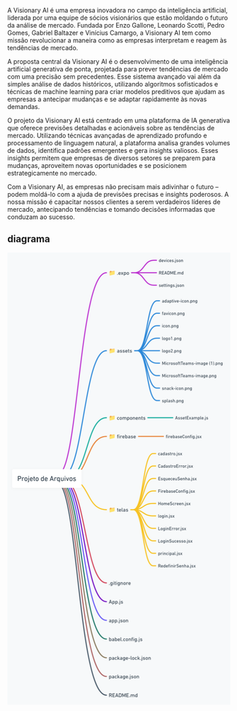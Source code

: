 A Visionary AI é uma empresa inovadora no campo da inteligência artificial, liderada por uma equipe de sócios visionários que estão moldando o futuro da análise de mercado. Fundada por Enzo Gallone, Leonardo Scotti, Pedro Gomes, Gabriel Baltazer e Vinícius Camargo, a Visionary AI tem como missão revolucionar a maneira como as empresas interpretam e reagem às tendências de mercado.

A proposta central da Visionary AI é o desenvolvimento de uma inteligência artificial generativa de ponta, projetada para prever tendências de mercado com uma precisão sem precedentes. Esse sistema avançado vai além da simples análise de dados históricos, utilizando algoritmos sofisticados e técnicas de machine learning para criar modelos preditivos que ajudam as empresas a antecipar mudanças e se adaptar rapidamente às novas demandas.

O projeto da Visionary AI está centrado em uma plataforma de IA generativa que oferece previsões detalhadas e acionáveis sobre as tendências de mercado. Utilizando técnicas avançadas de aprendizado profundo e processamento de linguagem natural, a plataforma analisa grandes volumes de dados, identifica padrões emergentes e gera insights valiosos. Esses insights permitem que empresas de diversos setores se preparem para mudanças, aproveitem novas oportunidades e se posicionem estrategicamente no mercado.

Com a Visionary AI, as empresas não precisam mais adivinhar o futuro – podem moldá-lo com a ajuda de previsões precisas e insights poderosos. A nossa missão é capacitar nossos clientes a serem verdadeiros líderes de mercado, antecipando tendências e tomando decisões informadas que conduzam ao sucesso.

## diagrama

![alt text](diagrama.png)